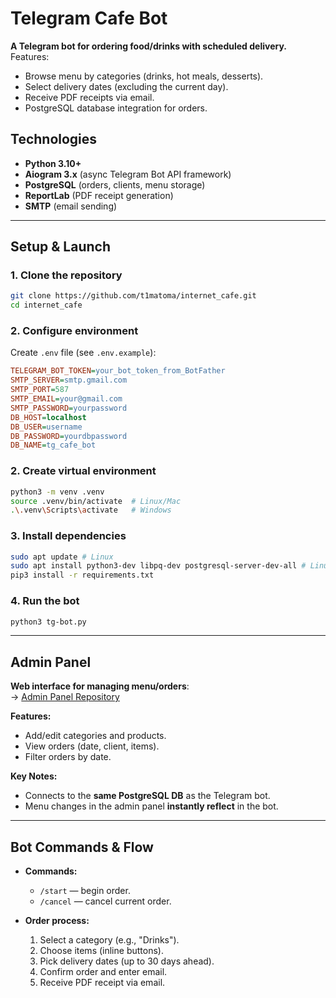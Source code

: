 # Telegram Cafe Bot  
**A Telegram bot for ordering food/drinks with scheduled delivery.**  
Features:  
- Browse menu by categories (drinks, hot meals, desserts).  
- Select delivery dates (excluding the current day).  
- Receive PDF receipts via email.  
- PostgreSQL database integration for orders.  

## Technologies  
- **Python 3.10+**  
- **Aiogram 3.x** (async Telegram Bot API framework)  
- **PostgreSQL** (orders, clients, menu storage)  
- **ReportLab** (PDF receipt generation)  
- **SMTP** (email sending)  

---

##  Setup & Launch  

### 1. Clone the repository  
```bash
git clone https://github.com/t1matoma/internet_cafe.git
cd internet_cafe
```

### 2. Configure environment  
Create `.env` file (see `.env.example`):  
```ini
TELEGRAM_BOT_TOKEN=your_bot_token_from_BotFather
SMTP_SERVER=smtp.gmail.com
SMTP_PORT=587
SMTP_EMAIL=your@gmail.com
SMTP_PASSWORD=yourpassword
DB_HOST=localhost
DB_USER=username
DB_PASSWORD=yourdbpassword
DB_NAME=tg_cafe_bot
```

### 2. Create virtual environment
```bash
python3 -m venv .venv
source .venv/bin/activate  # Linux/Mac
.\.venv\Scripts\activate   # Windows
```

### 3. Install dependencies  
```bash
sudo apt update # Linux
sudo apt install python3-dev libpq-dev postgresql-server-dev-all # Linux
pip3 install -r requirements.txt
```

### 4. Run the bot  
```bash
python3 tg-bot.py
```

---

## Admin Panel 
**Web interface for managing menu/orders**:  
→ [Admin Panel Repository](https://github.com/t1matoma/admin_panel_for_tg_cafe_bot)  

**Features:**  
- Add/edit categories and products.  
- View orders (date, client, items).  
- Filter orders by date.  

**Key Notes:**  
- Connects to the **same PostgreSQL DB** as the Telegram bot.  
- Menu changes in the admin panel **instantly reflect** in the bot.  

---

## Bot Commands & Flow  
- **Commands:**  
  - `/start` — begin order.  
  - `/cancel` — cancel current order.  

- **Order process:**  
  1. Select a category (e.g., "Drinks").  
  2. Choose items (inline buttons).  
  3. Pick delivery dates (up to 30 days ahead).  
  4. Confirm order and enter email.  
  5. Receive PDF receipt via email.  
